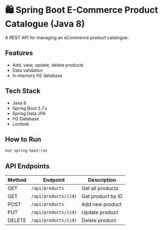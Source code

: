 # 🛍️ Spring Boot E-Commerce Product Catalogue (Java 8)

A REST API for managing an eCommerce product catalogue.

## Features
- Add, view, update, delete products
- Data validation
- In-memory H2 database

## Tech Stack
- Java 8
- Spring Boot 2.7.x
- Spring Data JPA
- H2 Database
- Lombok

## How to Run
```bash
mvn spring-boot:run
```

## API Endpoints
| Method | Endpoint        | Description         |
|--------|----------------|---------------------|
| GET    | `/api/products` | Get all products    |
| GET    | `/api/products/{id}` | Get product by ID |
| POST   | `/api/products` | Add new product     |
| PUT    | `/api/products/{id}` | Update product    |
| DELETE | `/api/products/{id}` | Delete product    |
